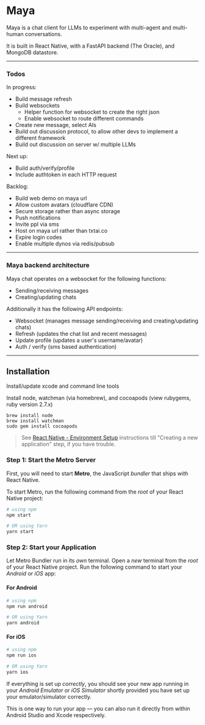 # Maya

Maya is a chat client for LLMs to experiment with multi-agent and multi-human conversations.

It is built in React Native, with a FastAPI backend (The Oracle), and MongoDB datastore.

---------

### Todos
In progress:
- Build message refresh
- Build websockets
  - Helper function for websocket to create the right json
  - Enable websocket to route different commands
- Create new message, select AIs
- Build out discussion protocol, to allow other devs to implement a different framework
- Build out discussion on server w/ multiple LLMs

Next up:
- Build auth/verify/profile
- Include authtoken in each HTTP request

Backlog:
- Build web demo on maya url
- Allow custom avatars (cloudflare CDN)
- Secure storage rather than async storage
- Push notifications
- Invite ppl via sms
- Host on maya url rather than txtai.co
- Expire login codes
- Enable multiple dynos via redis/pubsub

-------

### Maya backend architecture

Maya chat operates on a websocket for the following functions:
- Sending/receiving messages
- Creating/updating chats

Additionally it has the following API endpoints:
- Websocket (manages message sending/receiving and creating/updating chats)
- Refresh (updates the chat list and recent messages)
- Update profile (updates a user's username/avatar)
- Auth / verify (sms based authentication)

-------

## Installation

Install/update xcode and command line tools

Install node, watchman (via homebrew), and cocoapods (view rubygems, ruby version 2.7.x)

```
brew install node
brew install watchman
sudo gem install cocoapods
```

>See [React Native - Environment Setup](https://reactnative.dev/docs/environment-setup) instructions till "Creating a new application" step, if you have trouble.

### Step 1: Start the Metro Server

First, you will need to start **Metro**, the JavaScript _bundler_ that ships _with_ React Native.

To start Metro, run the following command from the _root_ of your React Native project:

```bash
# using npm
npm start

# OR using Yarn
yarn start
```

### Step 2: Start your Application

Let Metro Bundler run in its _own_ terminal. Open a _new_ terminal from the _root_ of your React Native project. Run the following command to start your _Android_ or _iOS_ app:

#### For Android

```bash
# using npm
npm run android

# OR using Yarn
yarn android
```

#### For iOS

```bash
# using npm
npm run ios

# OR using Yarn
yarn ios
```

If everything is set up _correctly_, you should see your new app running in your _Android Emulator_ or _iOS Simulator_ shortly provided you have set up your emulator/simulator correctly.

This is one way to run your app — you can also run it directly from within Android Studio and Xcode respectively.
